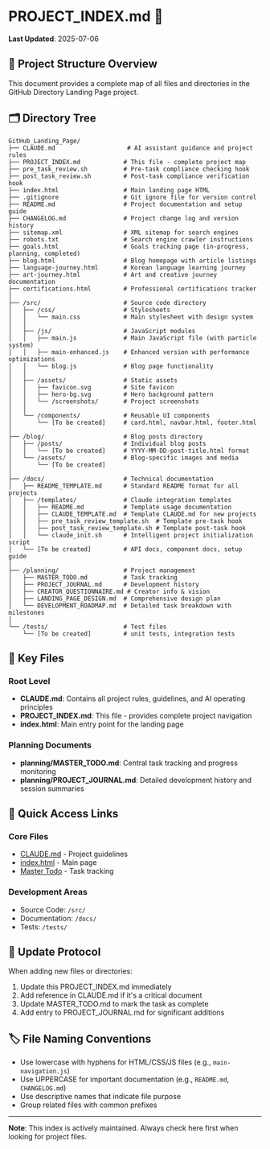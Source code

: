 # PROJECT_INDEX.md 📑

**Last Updated**: 2025-07-06

## 📁 Project Structure Overview

This document provides a complete map of all files and directories in the GitHub Directory Landing Page project.

## 🗂️ Directory Tree

```
GitHub_Landing_Page/
├── CLAUDE.md                    # AI assistant guidance and project rules
├── PROJECT_INDEX.md            # This file - complete project map
├── pre_task_review.sh          # Pre-task compliance checking hook
├── post_task_review.sh         # Post-task compliance verification hook
├── index.html                  # Main landing page HTML
├── .gitignore                  # Git ignore file for version control
├── README.md                   # Project documentation and setup guide
├── CHANGELOG.md                # Project change log and version history
├── sitemap.xml                 # XML sitemap for search engines
├── robots.txt                  # Search engine crawler instructions
├── goals.html                  # Goals tracking page (in-progress, planning, completed)
├── blog.html                   # Blog homepage with article listings
├── language-journey.html       # Korean language learning journey
├── art-journey.html            # Art and creative journey documentation
├── certifications.html         # Professional certifications tracker
│
├── /src/                       # Source code directory
│   ├── /css/                   # Stylesheets
│   │   └── main.css            # Main stylesheet with design system
│   │
│   ├── /js/                    # JavaScript modules
│   │   ├── main.js             # Main JavaScript file (with particle system)
│   │   ├── main-enhanced.js    # Enhanced version with performance optimizations
│   │   └── blog.js             # Blog page functionality
│   │
│   ├── /assets/                # Static assets
│   │   ├── favicon.svg         # Site favicon
│   │   ├── hero-bg.svg         # Hero background pattern
│   │   └── /screenshots/       # Project screenshots
│   │
│   └── /components/            # Reusable UI components
│       └── [To be created]     # card.html, navbar.html, footer.html
│
├── /blog/                      # Blog posts directory
│   ├── /posts/                 # Individual blog posts
│   │   └── [To be created]     # YYYY-MM-DD-post-title.html format
│   └── /assets/                # Blog-specific images and media
│       └── [To be created]
│
├── /docs/                      # Technical documentation
│   ├── README_TEMPLATE.md      # Standard README format for all projects
│   ├── /templates/             # Claude integration templates
│   │   ├── README.md           # Template usage documentation
│   │   ├── CLAUDE_TEMPLATE.md  # Template CLAUDE.md for new projects
│   │   ├── pre_task_review_template.sh  # Template pre-task hook
│   │   ├── post_task_review_template.sh # Template post-task hook
│   │   └── claude_init.sh      # Intelligent project initialization script
│   └── [To be created]         # API docs, component docs, setup guide
│
├── /planning/                  # Project management
│   ├── MASTER_TODO.md          # Task tracking
│   ├── PROJECT_JOURNAL.md      # Development history
│   ├── CREATOR_QUESTIONNAIRE.md # Creator info & vision
│   ├── LANDING_PAGE_DESIGN.md  # Comprehensive design plan
│   └── DEVELOPMENT_ROADMAP.md  # Detailed task breakdown with milestones
│
└── /tests/                     # Test files
    └── [To be created]         # unit tests, integration tests
```

## 📄 Key Files

### Root Level
- **CLAUDE.md**: Contains all project rules, guidelines, and AI operating principles
- **PROJECT_INDEX.md**: This file - provides complete project navigation
- **index.html**: Main entry point for the landing page

### Planning Documents
- **planning/MASTER_TODO.md**: Central task tracking and progress monitoring
- **planning/PROJECT_JOURNAL.md**: Detailed development history and session summaries

## 🚀 Quick Access Links

### Core Files
- [CLAUDE.md](./CLAUDE.md) - Project guidelines
- [index.html](./index.html) - Main page
- [Master Todo](./planning/MASTER_TODO.md) - Task tracking

### Development Areas
- Source Code: `/src/`
- Documentation: `/docs/`
- Tests: `/tests/`

## 📝 Update Protocol

When adding new files or directories:
1. Update this PROJECT_INDEX.md immediately
2. Add reference in CLAUDE.md if it's a critical document
3. Update MASTER_TODO.md to mark the task as complete
4. Add entry to PROJECT_JOURNAL.md for significant additions

## 🏷️ File Naming Conventions

- Use lowercase with hyphens for HTML/CSS/JS files (e.g., `main-navigation.js`)
- Use UPPERCASE for important documentation (e.g., `README.md`, `CHANGELOG.md`)
- Use descriptive names that indicate file purpose
- Group related files with common prefixes

---

**Note**: This index is actively maintained. Always check here first when looking for project files.